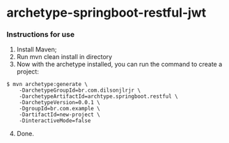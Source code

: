 # archetype-springboot-restful-jwt

### Instructions for use

1. Install Maven;
1. Run mvn clean install in directory
1. Now with the archetype installed, you can run the command to create a project:

```shell
$ mvn archetype:generate \
    -DarchetypeGroupId=br.com.dilsonjlrjr \
    -DarchetypeArtifactId=archtype.springboot.restful \
    -DarchetypeVersion=0.0.1 \
    -DgroupId=br.com.example \
    -DartifactId=new-project \
    -DinteractiveMode=false
```

4. Done.